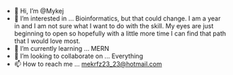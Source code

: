 - 👋 Hi, I’m @Mykej
- 👀 I’m interested in ... Bioinformatics, but that could change. I am a year in and I am not sure what I want to do with the skill. My eyes are just beginning to open so hopefully with a little more time I can find that path that I would love most.
- 🌱 I’m currently learning ... MERN
- 💞️ I’m looking to collaborate on ... Everything
- 📫 How to reach me ... mekrfz23_23@hotmail.com

<!---
Mykej/Mykej is a ✨ special ✨ repository because its `README.md` (this file) appears on your GitHub profile.
You can click the Preview link to take a look at your changes.
--->
